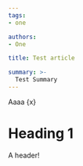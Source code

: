 ```yaml
---
tags:
- one

authors:
- One

title: Test article

summary: >-
  Test Summary
---
```


<script lang="ts">
  import { Link } from "lucide-svelte";
  const x: string = "banana";
</script>

Aaaa {x}

# Heading 1

A header!
